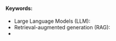 #### Keywords:
- Large Language Models (LLM): 
- Retrieval-augmented generation (RAG): 
- 


<!--stackedit_data:
eyJoaXN0b3J5IjpbMTY3Njk0ODc2MCwtMjA4ODc0NjYxMl19
-->